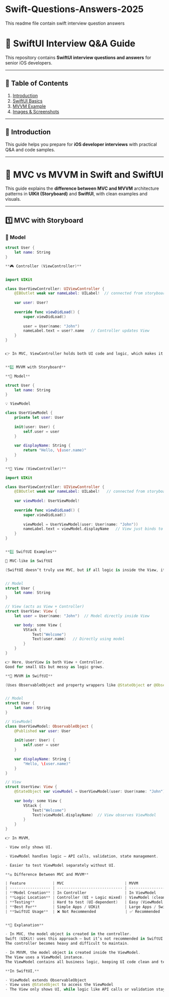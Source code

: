 # Swift-Questions-Answers-2025
This readme file contain swift interview question answers

# 🚀 SwiftUI Interview Q&A Guide

This repository contains **SwiftUI interview questions and answers** for senior iOS developers.

---

## 📘 Table of Contents
1. [Introduction](#introduction)
2. [SwiftUI Basics](#swiftui-basics)
3. [MVVM Example](#mvvm-example)
4. [Images & Screenshots](#images--screenshots)

---

## 🧩 Introduction
This guide helps you prepare for **iOS developer interviews** with practical Q&A and code samples.

---

# 🧩 MVC vs MVVM in Swift and SwiftUI

This guide explains the **difference between MVC and MVVM** architecture patterns in **UIKit (Storyboard)** and **SwiftUI**, with clean examples and visuals.

---

## 1️⃣ MVC with Storyboard

### 🧠 Model
```swift
struct User {
    let name: String
}

**🎮 Controller (ViewController)**


import UIKit

class UserViewController: UIViewController {
    @IBOutlet weak var nameLabel: UILabel!  // connected from storyboard
    
    var user: User?
    
    override func viewDidLoad() {
        super.viewDidLoad()
        
        user = User(name: "John")
        nameLabel.text = user?.name   // Controller updates View
    }
}


👉 In MVC, ViewController holds both UI code and logic, which makes it become fat when the app grows.


**2️⃣ MVVM with Storyboard**

**🧠 Model**

struct User {
    let name: String
}

💡 ViewModel

class UserViewModel {
    private let user: User
    
    init(user: User) {
        self.user = user
    }
    
    var displayName: String {
        return "Hello, \(user.name)"
    }
}

**🎨 View (ViewController)**

import UIKit

class UserViewController: UIViewController {
    @IBOutlet weak var nameLabel: UILabel!   // connected from storyboard
    
    var viewModel: UserViewModel!
    
    override func viewDidLoad() {
        super.viewDidLoad()
        
        viewModel = UserViewModel(user: User(name: "John"))
        nameLabel.text = viewModel.displayName   // View just binds to ViewModel
    }
}


**3️⃣ SwiftUI Examples**

🔹 MVC-like in SwiftUI

(SwiftUI doesn’t truly use MVC, but if all logic is inside the View, it behaves like MVC.)


// Model
struct User {
    let name: String
}

// View (acts as View + Controller)
struct UserView: View {
    let user = User(name: "John")  // Model directly inside View

    var body: some View {
        VStack {
            Text("Welcome")
            Text(user.name)   // Directly using model
        }
    }
}

👉 Here, UserView is both View + Controller.
Good for small UIs but messy as logic grows.

**🔹 MVVM in SwiftUI**

(Uses ObservableObject and property wrappers like @StateObject or @ObservedObject.)


// Model
struct User {
    let name: String
}

// ViewModel
class UserViewModel: ObservableObject {
    @Published var user: User
    
    init(user: User) {
        self.user = user
    }
    
    var displayName: String {
        "Hello, \(user.name)"
    }
}

// View
struct UserView: View {
    @StateObject var viewModel = UserViewModel(user: User(name: "John"))
    
    var body: some View {
        VStack {
            Text("Welcome")
            Text(viewModel.displayName)  // View observes ViewModel
        }
    }
}

👉 In MVVM,

- View only shows UI.

- ViewModel handles logic — API calls, validation, state management.

- Easier to test ViewModel separately without UI.

**⚖️ Difference Between MVC and MVVM**

| Feature            | MVC                           | MVVM                                 |
| ------------------ | ----------------------------- | ------------------------------------ |
| **Model Creation** | In Controller                 | In ViewModel                         |
| **Logic Location** | Controller (UI + Logic mixed) | ViewModel (clean separation)         |
| **Testing**        | Hard to test (UI-dependent)   | Easy (ViewModel testable separately) |
| **Best For**       | Simple Apps / UIKit           | Large Apps / SwiftUI                 |
| **SwiftUI Usage**  | ❌ Not Recommended             | ✅ Recommended                      |


**🧠 Explanation**

- In MVC, the model object is created in the controller.
Swift (UIKit) uses this approach — but it’s not recommended in SwiftUI.
The controller becomes heavy and difficult to maintain.

- In MVVM, the model object is created inside the ViewModel.
The View uses a ViewModel instance.
The ViewModel contains all business logic, keeping UI code clean and testable.

**In SwiftUI,**

- ViewModel extends ObservableObject
- View uses @StateObject to access the ViewModel
- The View only shows UI, while logic like API calls or validation stays in ViewModel.


